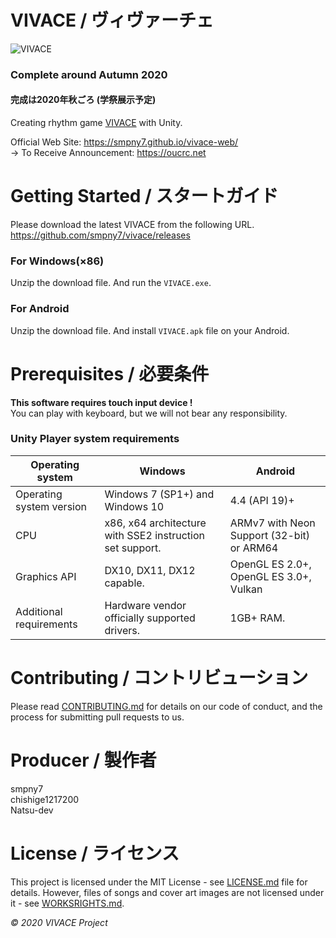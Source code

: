 # VIVACE / ヴィヴァーチェ

![VIVACE](https://raw.githubusercontent.com/smpny7/vivace/master/screenshot.jpg)

### Complete around Autumn 2020
#### 完成は2020年秋ごろ (学祭展示予定)
Creating rhythm game [VIVACE](https://smpny7.github.io/vivace-web/) with Unity.<br />

Official Web Site: <https://smpny7.github.io/vivace-web/><br />
-> To Receive Announcement: <https://oucrc.net>


# Getting Started / スタートガイド

Please download the latest VIVACE from the following URL.<br />
<https://github.com/smpny7/vivace/releases>

### For Windows(×86)
Unzip the download file.
And run the `VIVACE.exe`.

### For Android
Unzip the download file.
And install `VIVACE.apk` file on your Android.


# Prerequisites / 必要条件

**This software requires touch input device !**<br />
You can play with keyboard, but we will not bear any responsibility.


### Unity Player system requirements
|  Operating system  |  Windows  |  Android  |
| ---- | ---- | ---- |
|  Operating system version  |  Windows 7 (SP1+) and Windows 10  |  4.4 (API 19)+  |
|  CPU  |  x86, x64 architecture with SSE2 instruction set support.  |  ARMv7 with Neon Support (32-bit) or ARM64  |
|  Graphics API  |  DX10, DX11, DX12 capable.  |  OpenGL ES 2.0+, OpenGL ES 3.0+, Vulkan  |
|  Additional requirements  |  Hardware vendor officially supported drivers.  |  1GB+ RAM.  |


# Contributing / コントリビューション

Please read [CONTRIBUTING.md](https://github.com/smpny7/vivace/blob/master/CONTRIBUTION.md) for details on our code of conduct, and the process for submitting pull requests to us.


# Producer / 製作者

smpny7<br />
chishige1217200<br />
Natsu-dev<br />


# License / ライセンス

This project is licensed under the MIT License - see  [LICENSE.md](https://github.com/smpny7/vivace/blob/master/LICENCE) file for details. However, files of songs and cover art images are not licensed under it - see [WORKSRIGHTS.md](https://github.com/smpny7/vivace/blob/master/WORKSRIGHTS.md).

*©︎ 2020 VIVACE Project*

